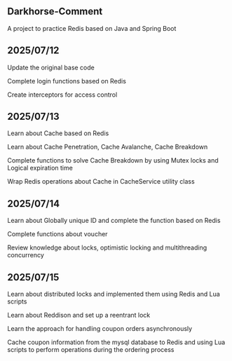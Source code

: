 ## Darkhorse-Comment

A project to practice Redis based on Java and Spring Boot

## 2025/07/12

Update the original base code

Complete login functions based on Redis

Create interceptors for access control

## 2025/07/13

Learn about Cache based on Redis

Learn about Cache Penetration, Cache Avalanche, Cache Breakdown

Complete functions to solve Cache Breakdown by using Mutex locks and Logical expiration time

Wrap Redis operations about Cache in CacheService utility class

## 2025/07/14

Learn about Globally unique ID and complete the function based on Redis

Complete functions about voucher

Review knowledge about locks, optimistic locking and multithreading concurrency

## 2025/07/15

Learn about distributed locks and implemented them using Redis and Lua scripts

Learn about Reddison and set up a reentrant lock

Learn the approach for handling coupon orders asynchronously

Cache coupon information from the mysql database to Redis and using Lua scripts to perform operations during the ordering process